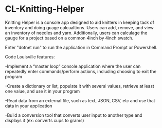 # CL-Knitting-Helper

Knitting Helper is a console app designed to aid knitters in keeping tack of inventory and doing guage calcualtions. Users can add, remove, and view an inventory of needles and yarn. Additionally, users can calculage the gauge for a project based on a common 4inch by 4inch swatch. 

Enter "dotnet run" to run the application in Command Prompt or Powershell.

Code Louisville features: 

-Implement a “master loop” console application where the user can repeatedly enter commands/perform actions, including choosing to exit the program

-Create a dictionary or list, populate it with several values, retrieve at least one value, and use it in your program

-Read data from an external file, such as text, JSON, CSV, etc and use that data in your application

-Build a conversion tool that converts user input to another type and displays it (ex: converts cups to grams)